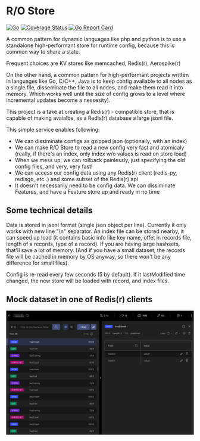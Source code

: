# R/O Store

[![Go](https://github.com/tikibu/rostore/workflows/Go/badge.svg)](https://github.com/tikibu/rostore/actions)
[![Coverage Status](https://coveralls.io/repos/github/tikibu/rostore/badge.svg?branch=main)](https://coveralls.io/github/tikibu/rostore?branch=main)
[![Go Report Card](https://goreportcard.com/badge/github.com/tikibu/rostore)](https://goreportcard.com/report/github.com/tikibu/rostore)



A common pattern for dynamic languages like php and python is to use a standalone high-performant store for runtime config, because this is common way to share a state. 

Frequent choices are KV stores like memcached, Redis(r), Aerospike(r)

On the other hand, a common pattern for high-performant projects written in languages like Go, C/C++, Java is to keep config available to all nodes as a single file, disseminate the file to all nodes, and make them read it into memory. Which works well until the size of config grows to a level where incremental updates become a nessesity).

This project is a take at creating a Redis(r) - compatible store, that is capable of making avaialbe, as a Redis(r) database a large jsonl file.

This simple service enables following:
* We can dissiminate configs as gzipped json (optionally, with an index)
* We can make R/O Store to read a new config very fast and atomicaly (really, if there's an index, only index w/o values is read on store load)
* When we mess up, we can rollback painlessly, just specifying the old config files, and very, very fast!
* We can access our config data using any Redis(r) client (redis-py, redisgo, etc..) and some subset of the Redis(r) api
* It doesn't necessarily need to be config data. We can dissiminate Features, and have a Feature store up and ready in no time

## Some technical details
Data is stored in jsonl format (single json object per line). Currently it only works with new line "\n" separator. 
An index file can be stored nearby, it can speed up load (it contains basic info like key name, offet in records file, length of a records, type of a rocord). If you are having large hashsets, that'll save a lot of memory. (And if you have a small dataset, the records file will be cached in memory by OS anyway, so there won't be any difference for small files).

Config is re-read every few seconds (5 by default). If it lastModified time changed, the new store will be loaded with record, and index files. 

## Mock dataset in one of Redis(r) clients
![Mock](images/screenshot1.png)
